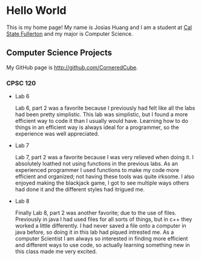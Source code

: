 # Hello World

This is my home page! My name is Josias Huang and I am a student at [Cal State Fullerton](http://www.fullerton.edu/) and my major is Computer Science.

## Computer Science Projects

My GitHub page is http://github.com/CorneredCube.

### CPSC 120

* Lab 6

    Lab 6, part 2 was a favorite because I previously had felt like all the labs had been pretty simplistic. This lab was simplistic, but I found a more efficient way to code it than I usually would have. Learning how to do things in an efficient way is always ideal for a programmer, so the experience was well appreciated.

* Lab 7

    Lab 7, part 2 was a favorite because I was very relieved when doing it. I absolutely loathed not using functions in the previous labs. As an experienced programmer I used functions to make my code more efficient and organized; not having these tools was quite irksome. I also enjoyed making the blackjack game, I got to see multiple ways others had done it and the different styles had itrigued me.

* Lab 8

    Finally Lab 8, part 2 was another favorite; due to the use of files. Previously in java I had used files for all sorts of things, but in c++ they worked a little differently. I had never saved a file onto a computer in java before, so doing it in this lab had piqued intrested me. As a computer Scientist I am always so interested in finding more efficient and different ways to use code, so actually learning something new in this class made me very excited.
